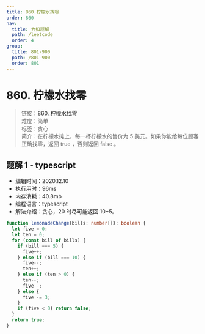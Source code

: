 ```yaml
---
title: 860.柠檬水找零
order: 860
nav:
  title: 力扣题解
  path: /leetcode
  order: 4
group:
  title: 801-900
  path: /801-900
  order: 801
---
```


# 860. 柠檬水找零

> 链接：[860. 柠檬水找零](https://leetcode-cn.com/problems/lemonade-change/)  
> 难度：简单  
> 标签：贪心  
> 简介：在柠檬水摊上，每一杯柠檬水的售价为 5 美元。如果你能给每位顾客正确找零，返回 true ，否则返回 false 。

## 题解 1 - typescript

- 编辑时间：2020.12.10
- 执行用时：96ms
- 内存消耗：40.8mb
- 编程语言：typescript
- 解法介绍：贪心，20 时尽可能返回 10+5。

```typescript
function lemonadeChange(bills: number[]): boolean {
  let five = 0;
  let ten = 0;
  for (const bill of bills) {
    if (bill === 5) {
      five++;
    } else if (bill === 10) {
      five--;
      ten++;
    } else if (ten > 0) {
      ten--;
      five--;
    } else {
      five -= 3;
    }
    if (five < 0) return false;
  }
  return true;
}
```
